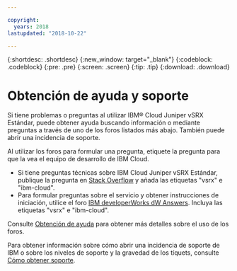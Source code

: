 ```yaml
---

copyright:
  years: 2018
lastupdated: "2018-10-22"

---
```


{:shortdesc: .shortdesc}
{:new_window: target="_blank"}
{:codeblock: .codeblock}
{:pre: .pre}
{:screen: .screen}
{:tip: .tip}
{:download: .download}

# Obtención de ayuda y soporte

Si tiene problemas o preguntas al utilizar IBM® Cloud Juniper vSRX Estándar, puede obtener ayuda buscando información o mediante preguntas a través de uno de los foros listados más abajo. También puede abrir una incidencia de soporte.

Al utilizar los foros para formular una pregunta, etiquete la pregunta para que la vea el equipo de desarrollo de IBM Cloud.

* Si tiene preguntas técnicas sobre IBM Cloud Juniper vSRX Estándar, publique la pregunta en [Stack Overflow](https://stackoverflow.com/search?q=vsrx+ibm-cloud) y añada las etiquetas "vsrx" e "ibm-cloud".
* Para formular preguntas sobre el servicio y obtener instrucciones de iniciación, utilice el foro [IBM developerWorks dW Answers](https://developer.ibm.com/answers/topics/vsrx/). Incluya las etiquetas "vsrx" e "ibm-cloud".

Consulte [Obtención de ayuda](https://console.bluemix.net/docs/support/index.html#getting-help) para obtener más detalles sobre el uso de los foros.

Para obtener información sobre cómo abrir una incidencia de soporte de IBM o sobre los niveles de
soporte y la gravedad de los tíquets, consulte
[Cómo obtener soporte](https://console.bluemix.net/docs/support/index.html#contacting-support).
